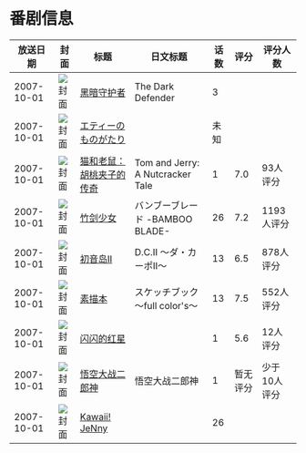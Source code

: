 # 番剧信息

|放送日期|封面|标题|日文标题|话数|评分|评分人数|
|---|---|---|---|---|---|---|
|2007-10-01|![封面](https://lain.bgm.tv/pic/cover/c/4c/12/505821_74f18.jpg)|[黑暗守护者](https://bangumi.tv/subject/505821)|The Dark Defender|3|||
|2007-10-01|![封面](https://lain.bgm.tv/pic/cover/c/65/96/309102_6Vi6E.jpg)|[エティーのものがたり](https://bangumi.tv/subject/309102)||未知|||
|2007-10-01|![封面](https://lain.bgm.tv/pic/cover/c/e1/37/139956_9GHHt.jpg)|[猫和老鼠：胡桃夹子的传奇](https://bangumi.tv/subject/139956)|Tom and Jerry: A Nutcracker Tale|1|7.0|93人评分|
|2007-10-01|![封面](https://lain.bgm.tv/pic/cover/c/78/10/1272_ThY0x.jpg)|[竹剑少女](https://bangumi.tv/subject/1272)|バンブーブレード -BAMBOO BLADE-|26|7.2|1193人评分|
|2007-10-01|![封面](https://lain.bgm.tv/pic/cover/c/44/76/1309_qi8KQ.jpg)|[初音岛II](https://bangumi.tv/subject/1309)|D.C.II 〜ダ・カーポII〜|13|6.5|878人评分|
|2007-10-01|![封面](https://lain.bgm.tv/pic/cover/c/ad/f8/3994_BxXzf.jpg)|[素描本](https://bangumi.tv/subject/3994)|スケッチブック ～full color's～|13|7.5|552人评分|
|2007-10-01|![封面](https://lain.bgm.tv/pic/cover/c/cb/2b/29979_uccFP.jpg)|[闪闪的红星](https://bangumi.tv/subject/29979)||1|5.6|12人评分|
|2007-10-01|![封面](https://lain.bgm.tv/pic/cover/c/cb/a6/532157_df172.jpg)|[悟空大战二郎神](https://bangumi.tv/subject/532157)|悟空大战二郎神|1|暂无评分|少于10人评分|
|2007-10-01|![封面](https://lain.bgm.tv/pic/cover/c/63/0a/537927_aw3hb.jpg)|[Kawaii! JeNny](https://bangumi.tv/subject/537927)||26|||

